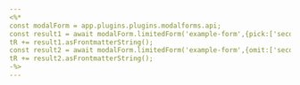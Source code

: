 ```yaml
---
<%* 
const modalForm = app.plugins.plugins.modalforms.api;
const result1 = await modalForm.limitedForm('example-form',{pick:['second']});
tR += result1.asFrontmatterString();
const result2 = await modalForm.limitedForm('example-form',{omit:['second','toggle']});
tR += result2.asFrontmatterString();
-%>
---
```

